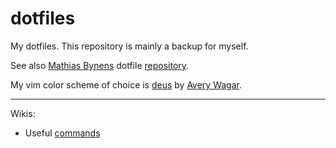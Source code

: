 # dotfiles
My dotfiles. This repository is mainly a backup for myself. 

See also [Mathias Bynens](https://mathiasbynens.be) dotfile [repository](https://github.com/mathiasbynens/dotfiles).

My vim color scheme of choice is [deus](https://github.com/ajmwagar/vim-deus) by [Avery Wagar](https://github.com/ajmwagar).

-----
Wikis:

* Useful [commands](https://github.com/makohn/dotfiles/wiki/Useful-commands)
